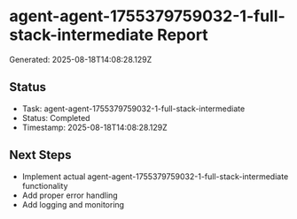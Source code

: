# agent-agent-1755379759032-1-full-stack-intermediate Report

Generated: 2025-08-18T14:08:28.129Z

## Status
- Task: agent-agent-1755379759032-1-full-stack-intermediate
- Status: Completed
- Timestamp: 2025-08-18T14:08:28.129Z

## Next Steps
- Implement actual agent-agent-1755379759032-1-full-stack-intermediate functionality
- Add proper error handling
- Add logging and monitoring
